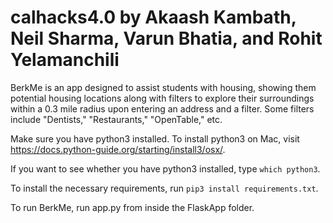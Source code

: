 # calhacks4.0 by Akaash Kambath, Neil Sharma, Varun Bhatia, and Rohit Yelamanchili

BerkMe is an app designed to assist students with housing, showing them potential housing locations along with filters to explore their surroundings within a 0.3 mile radius upon entering an address and a filter. Some filters include "Dentists," "Restaurants," "OpenTable," etc. 

Make sure you have python3 installed. To install python3 on Mac, visit https://docs.python-guide.org/starting/install3/osx/.

If you want to see whether you have python3 installed, type `which python3`.

To install the necessary requirements, run `pip3 install requirements.txt`.

To run BerkMe, run app.py from inside the FlaskApp folder. 
